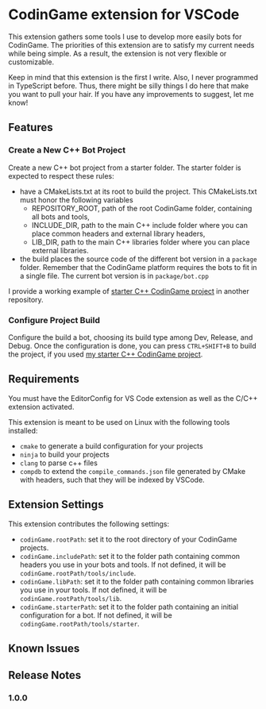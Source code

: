 # CodinGame extension for VSCode

This extension gathers some tools I use to develop more easily bots for CodinGame. The priorities of this extension are to satisfy my current needs while being simple. As a result, the extension is not very flexible or customizable.

Keep in mind that this extension is the first I write. Also, I never programmed in TypeScript before. Thus, there might be silly things I do here that make you want to pull your hair. If you have any improvements to suggest, let me know!

## Features

### Create a New C++ Bot Project

Create a new C++ bot project from a starter folder. The starter folder is expected to respect these rules:
- have a CMakeLists.txt at its root to build the project. This CMakeLists.txt must honor the following variables
  - REPOSITORY_ROOT, path of the root CodinGame folder, containing all bots and tools,
  - INCLUDE_DIR, path to the main C++ include folder where you can place common headers and external library headers,
  - LIB_DIR, path to the main C++ libraries folder where you can place external libraries.
- the build places the source code of the different bot version in a `package` folder. Remember that the CodinGame platform requires the bots to fit in a single file. The current bot version is in `package/bot.cpp`

I provide a working example of [starter C++ CodinGame project](https://github.com/tdelame/codingame_starter) in another repository.

### Configure Project Build

Configure the build a bot, choosing its build type among Dev, Release, and Debug. Once the configuration is done, you can press `CTRL+SHIFT+B` to build the project, if you used [my starter C++ CodinGame project](https://github.com/tdelame/codingame_starter).

## Requirements

You must have the EditorConfig for VS Code extension as well as the C/C++ extension activated.

This extension is meant to be used on Linux with the following tools installed:
* `cmake` to generate a build configuration for your projects
* `ninja` to build your projects
* `clang` to parse c++ files
* `compdb` to extend the `compile_commands.json` file generated by CMake with headers, such that they will be indexed by VSCode.

## Extension Settings

This extension contributes the following settings:

* `codinGame.rootPath`: set it to the root directory of your CodinGame projects.
* `codinGame.includePath`: set it to the folder path containing common headers you use in your bots and tools. If not defined, it will be `codinGame.rootPath/tools/include`.
* `codinGame.libPath`: set it to the folder path containing common libraries you use in your tools. If not defined, it will be `codinGame.rootPath/tools/lib`.
* `codinGame.starterPath`: set it to the folder path containing an initial configuration for a bot. If not defined, it will be `codingGame.rootPath/tools/starter`.

## Known Issues

## Release Notes

### 1.0.0
